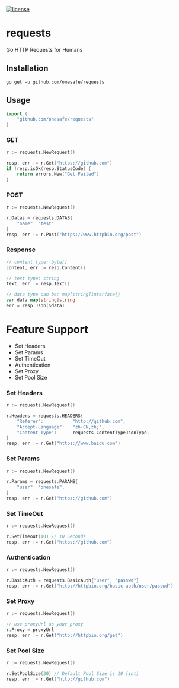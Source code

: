 [![license](http://img.shields.io/badge/license-MIT-red.svg?style=flat)](https://raw.githubusercontent.com/asmcos/requests/master/LICENSE)

# requests
Go HTTP Requests for Humans

## Installation
```
go get -u github.com/onesafe/requests
```

## Usage
```go
import (
    "github.com/onesafe/requests"
)
```

### GET
```go
r := requests.NewRequest()

resp, err := r.Get("https://github.com")
if !resp.isOk(resp.StatusCode) {
	return errors.New("Get Failed")
}
```

### POST
```go
r := requests.NewRequest()

r.Datas = requests.DATAS{
	"name": "test"
}
resp, err := r.Post("https://www.httpbin.org/post")
```

### Response
```go
// content type: byte[]
content, err := resp.Content()

// text type: string
text, err := resp.Text()

// data type can be: map[string]interface{}
var data map[string]string
err = resp.Json(&data)
```

# Feature Support
  - Set Headers
  - Set Params
  - Set TimeOut
  - Authentication
  - Set Proxy
  - Set Pool Size


### Set Headers
```go
r := requests.NewRequest()

r.Headers = requests.HEADERS{
	"Referer":           "http://github.com",
	"Accept-Language":   "zh-CN,zh;",
	"Content-Type":      requests.ContentTypeJsonType,
}
resp, err := r.Get("https://www.baidu.com")
```

### Set Params
```go
r := requests.NewRequest()

r.Params = requests.PARAMS{
	"user":	"onesafe",
}
resp, err := r.Get("https://github.com")
```

### Set TimeOut
```go
r := requests.NewRequest()

r.SetTimeout(10) // 10 Seconds
resp, err := r.Get("https://github.com")
```

### Authentication
```go
r := requests.NewRequest()

r.BasicAuth = requests.BasicAuth{"user", "passwd"}
resp, err := r.Get("http://httpbin.org/basic-auth/user/passwd")
```

### Set Proxy
```go
r := requests.NewRequest()

// use proxyUrl as your proxy
r.Proxy = proxyUrl
resp, err := r.Get("http://httpbin.org/get")
```

### Set Pool Size
```go
r := requests.NewRequest()

r.SetPoolSize(30) // Default Pool Size is 10 (int)
resp, err := r.Get("http://github.com")
```
